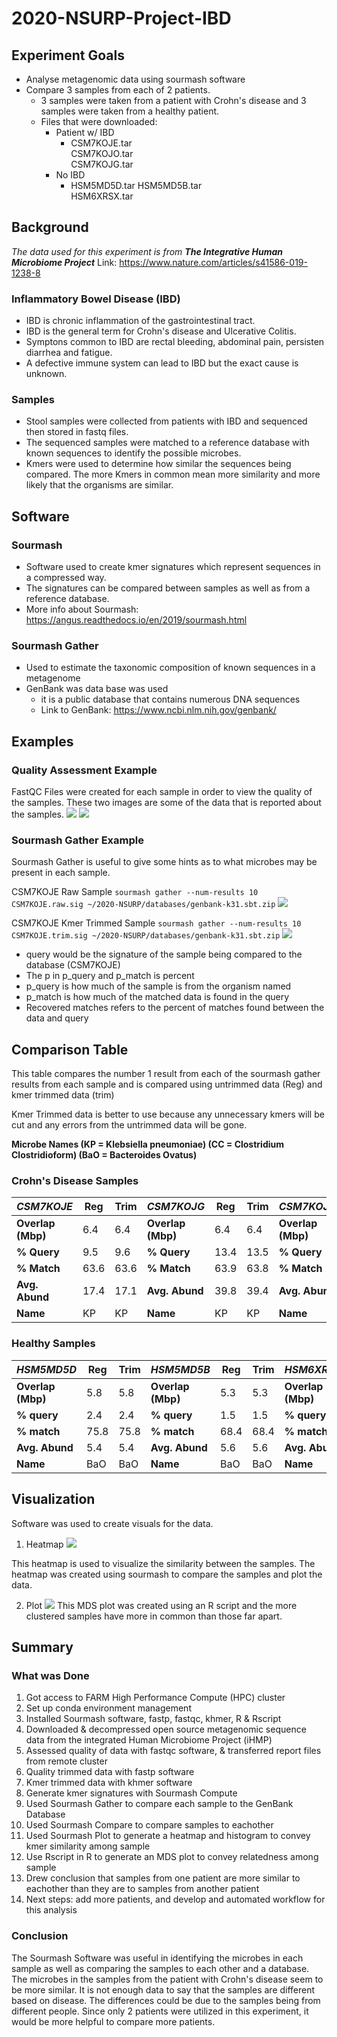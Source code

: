 # 2020-NSURP-Project-IBD
## Experiment Goals
* Analyse metagenomic data using sourmash software
* Compare 3 samples from each of 2 patients. 
    * 3 samples were taken from a patient with Crohn's disease and 3 samples were taken from a healthy patient. 
    * Files that were downloaded:
        * Patient w/ IBD
            * CSM7KOJE.tar  
CSM7KOJO.tar  
CSM7KOJG.tar
        * No IBD
            * HSM5MD5D.tar
HSM5MD5B.tar  
HSM6XRSX.tar
## Background
*The data used for this experiment is from **The Integrative Human Microbiome Project***
Link: https://www.nature.com/articles/s41586-019-1238-8
### Inflammatory Bowel Disease (IBD)
* IBD is chronic inflammation of the gastrointestinal tract.
* IBD is the general term for Crohn's disease and Ulcerative Colitis.
* Symptons common to IBD are rectal bleeding, abdominal pain, persisten diarrhea and fatigue.
* A defective immune system can lead to IBD but the exact cause is unknown.

### Samples
* Stool samples were collected from patients with IBD and sequenced then stored in fastq files.
* The sequenced samples were matched to a reference database with known sequences to identify the possible microbes.
* Kmers were used to determine how similar the sequences being compared. The more Kmers in common mean more similarity and more likely that the organisms are similar.

## Software

### Sourmash
* Software used to create kmer signatures which represent sequences in a compressed way.
* The signatures can be compared between samples as well as from a reference database.
* More info about Sourmash: https://angus.readthedocs.io/en/2019/sourmash.html
### Sourmash Gather
* Used to estimate the taxonomic composition of known sequences in a metagenome
* GenBank was data base was used
    * it is a public database that contains numerous DNA sequences
    * Link to GenBank: https://www.ncbi.nlm.nih.gov/genbank/

## Examples
### Quality Assessment Example
FastQC Files were created for each sample in order to view the quality of the samples.
These two images are some of the data that is reported about the samples.
![](https://i.imgur.com/WNcmnJ0.png)
![](https://i.imgur.com/lxjxQkD.png)

### **Sourmash Gather Example** 
Sourmash Gather is useful to give some hints as to what microbes may be present in each sample.

CSM7KOJE Raw Sample
`sourmash gather --num-results 10 CSM7KOJE.raw.sig ~/2020-NSURP/databases/genbank-k31.sbt.zip`
![](https://i.imgur.com/XxKlXtl.png)

CSM7KOJE Kmer Trimmed Sample
`sourmash gather --num-results 10 CSM7KOJE.trim.sig ~/2020-NSURP/databases/genbank-k31.sbt.zip`
![](https://i.imgur.com/WX9a0wU.png)

* query would be the signature of the sample being compared to the database (CSM7KOJE)
* The p in p_query and p_match is percent
* p_query is how much of the sample is from the organism named
* p_match is how much of the matched data is found in the query
* Recovered matches refers to the percent of matches found between the data and query


## **Comparison Table**
This table compares the number 1 result from each of the sourmash gather results from each sample and is compared using untrimmed data (Reg) and kmer trimmed data (trim)

Kmer Trimmed data is better to use because any unnecessary kmers will be cut and any errors from the untrimmed data will be gone.


**Microbe Names
(KP = Klebsiella pneumoniae)
(CC = Clostridium Clostridioform)
(BaO = Bacteroides Ovatus)**
### Crohn's Disease Samples
| *CSM7KOJE*        | Reg  | Trim | *CSM7KOJG*        | Reg  | Trim | *CSM7KOJO*        | Reg  | Trim  |
| ----------------- | ---- | ---- | ----------------- | ---- | ---- | ----------------- | ---- | ----- |
| **Overlap (Mbp)** | 6.4  | 6.4  | **Overlap (Mbp)** | 6.4  | 6.4  | **Overlap (Mbp)** | 6.4  | 6.4   |
| **% Query**       | 9.5  | 9.6  | **% Query**       | 13.4 | 13.5 | **% Query**       | 9.5  | 42.3  |
| **% Match**       | 63.6 | 63.6 | **% Match**       | 63.9 | 63.8 | **% Match**       | 63.6 | 90.5  |
| **Avg. Abund**    | 17.4 | 17.1 | **Avg. Abund**    | 39.8 | 39.4 | **Avg. Abund**    | 17.4 | 113.0 |
| **Name**          | KP   | KP   | **Name**          | KP   | KP   | **Name**          | CC   | CC    |

### Healthy Samples 
| *HSM5MD5D*        | Reg  | Trim | *HSM5MD5B*        | Reg  | Trim | *HSM6XRSX*        | Reg  | Trim |
| ----------------- | ---- | ---- | ----------------- | ---- | ---- | ----------------- | ---- | ---- |
| **Overlap (Mbp)** | 5.8  | 5.8  | **Overlap (Mbp)** | 5.3  | 5.3  | **Overlap (Mbp)** | 5.7  | 5.7  |
| **% query**       | 2.4  | 2.4  | **% query**       | 1.5  | 1.5  | **% query**       | 2.5  | 2.5  |
| **% match**       | 75.8 | 75.8 | **% match**       | 68.4 | 68.4 | **% match**       | 74.3 | 74.2 |
| **Avg. Abund**    | 5.4  | 5.4  | **Avg. Abund**    | 5.6  | 5.6  | **Avg. Abund**    | 6.0  | 5.9  |
| **Name**          | BaO  | BaO  | **Name**          | BaO  | BaO  | **Name**          | BaO  | BaO  |

## Visualization
Software was used to create visuals for the data.
1. Heatmap ![](https://i.imgur.com/oUt5h1g.png)

This heatmap is used to visualize the similarity between the samples. The heatmap was created using sourmash to compare the samples and plot the data. 

2. Plot 
![](https://i.imgur.com/JC6c4zR.png)
This MDS plot was created using an R script and the more clustered samples have more in common than those far apart.

## Summary

### What was Done
1. Got access to FARM High Performance Compute (HPC) cluster
1. Set up conda environment management
1. Installed Sourmash software, fastp, fastqc, khmer, R & Rscript
1. Downloaded & decompressed open source metagenomic sequence data from the integrated Human Microbiome Project (iHMP)
1. Assessed quality of data with fastqc software, & transferred report files from remote cluster
1. Quality trimmed data with fastp software
1. Kmer trimmed data with khmer software
1. Generate kmer signatures with Sourmash Compute
1. Used Sourmash Gather to compare each sample to the GenBank Database
1. Used Sourmash Compare to compare samples to eachother
1. Used Sourmash Plot to generate a heatmap and histogram to convey kmer similarity among sample
1. Use Rscript in R to generate an MDS plot to convey relatedness among sample
1. Drew conclusion that samples from one patient are more similar to eachother than they are to samples from another patient
1. Next steps: add more patients, and develop and automated workflow for this analysis
### Conclusion

The Sourmash Software was useful in identifying the microbes in each sample as well as comparing the samples to each other and a database. The microbes in the samples from the patient with Crohn's disease seem to be more similar. It is not enough data to say that the samples are different based on disease. The differences could be due to the samples being from different people. Since only 2 patients were utilized in this experiment, it would be more helpful to compare more patients.
